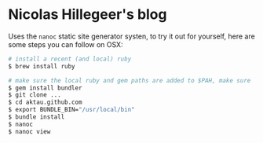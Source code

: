 Nicolas Hillegeer's blog
========================

Uses the `nanoc` static site generator systen, to try it out for yourself,
here are some steps you can follow on OSX:

```sh
# install a recent (and local) ruby
$ brew install ruby

# make sure the local ruby and gem paths are added to $PAH, make sure `which gem` gives the local gem executable
$ gem install bundler
$ git clone ...
$ cd aktau.github.com
$ export BUNDLE_BIN="/usr/local/bin"
$ bundle install
$ nanoc
$ nanoc view
```
